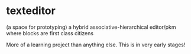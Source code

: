 # texteditor
(a space for prototyping) a hybrid associative-hierarchical editor/pkm where blocks are first class citizens


More of a learning project than anything else. This is in very early stages!
